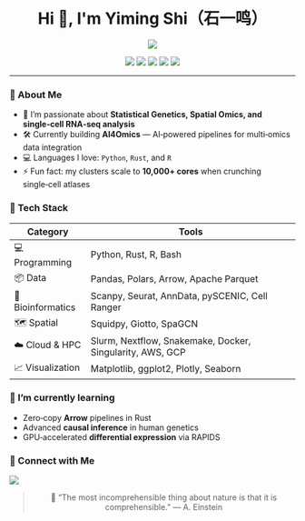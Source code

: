 <h1 align="center">Hi 👋, I'm Yiming Shi（石一鸣）</h1>
<p align="center">
  <img src="https://readme-typing-svg.herokuapp.com?color=F79A00&center=true&vCenter=true&lines=Bioinformatician+%7C+AI4Omics+Developer;Statistical+Genetics+%26+Spatial+Multi‑omics;High‑Performance+Computing+Enthusiast" />
</p>

<p align="center">
  <img src="https://img.shields.io/badge/Python-3776AB?style=for-the-badge&logo=python&logoColor=white" />
  <img src="https://img.shields.io/badge/R-276DC3?style=for-the-badge&logo=r&logoColor=white" />
  <img src="https://img.shields.io/badge/Rust-000000?style=for-the-badge&logo=rust&logoColor=white" />
  <img src="https://img.shields.io/badge/Linux-FCC624?style=for-the-badge&logo=linux&logoColor=black" />
  <img src="https://img.shields.io/badge/AWS-232F3E?style=for-the-badge&logo=amazon-aws&logoColor=white" />
</p>

---

### 🚀 About Me

* 🔬 I’m passionate about **Statistical Genetics, Spatial Omics, and single‑cell RNA‑seq analysis**
* 🛠️ Currently building **AI4Omics** — AI‑powered pipelines for multi‑omics data integration
* 💻 Languages I love: `Python`, `Rust`, and `R`
* ⚡ Fun fact: my clusters scale to **10,000+ cores** when crunching single‑cell atlases

### 🧰 Tech Stack

| Category          | Tools                                                     |
| ----------------- | --------------------------------------------------------- |
| 💻 Programming    | Python, Rust, R, Bash                                     |
| 📦 Data           | Pandas, Polars, Arrow, Apache Parquet                     |
| 🧬 Bioinformatics | Scanpy, Seurat, AnnData, pySCENIC, Cell Ranger            |
| 🗺️ Spatial       | Squidpy, Giotto, SpaGCN                                   |
| ☁️ Cloud & HPC    | Slurm, Nextflow, Snakemake, Docker, Singularity, AWS, GCP |
| 📈 Visualization  | Matplotlib, ggplot2, Plotly, Seaborn                      |

### 🌱 I’m currently learning

* Zero‑copy **Arrow** pipelines in Rust
* Advanced **causal inference** in human genetics
* GPU‑accelerated **differential expression** via RAPIDS

### 🤝 Connect with Me

<p>
  <a href="yimingshiww@gmail.com"><img src="https://img.shields.io/badge/email-EA4335?style=for-the-badge&logo=gmail&logoColor=white" /></a>
</p>

<div align="center">

> 📖 “The most incomprehensible thing about nature is that it is comprehensible.” — A. Einstein

</div>
